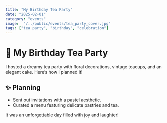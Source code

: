 ```yaml
---
title: "My Birthday Tea Party"
date: "2025-02-01"
category: "events"
image:  "/../public/events/tea_party_cover.jpg"
tags: ["tea party", "birthday", "celebration"]
---
```


# 🎂 My Birthday Tea Party

I hosted a dreamy tea party with floral decorations, vintage teacups, and an elegant cake. Here’s how I planned it!

## ✨ Planning
- Sent out invitations with a pastel aesthetic.
- Curated a menu featuring delicate pastries and tea.


It was an unforgettable day filled with joy and laughter!